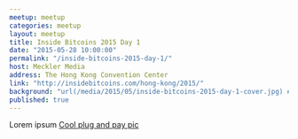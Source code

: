 ```yaml
---
meetup: meetup
categories: meetup
layout: meetup
title: Inside Bitcoins 2015 Day 1
date: "2015-05-28 10:00:00"
permalink: "/inside-bitcoins-2015-day-1/"
host: Meckler Media
address: The Hong Kong Convention Center
link: "http://insidebitcoins.com/hong-kong/2015/"
background: "url(/media/2015/05/inside-bitcoins-2015-day-1-cover.jpg) #FF0000"
published: true
---
```


Lorem ipsum [Cool plug and pay pic](/media/2015/05/plug_and_pay.jpg)